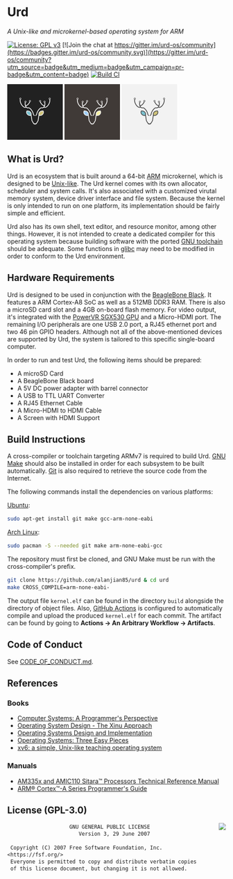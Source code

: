 # Urd
*A Unix-like and microkernel-based operating system for ARM*

[![License: GPL v3](https://img.shields.io/badge/License-GPLv3-blue.svg)](https://www.gnu.org/licenses/gpl-3.0)
[![Join the chat at https://gitter.im/urd-os/community](https://badges.gitter.im/urd-os/community.svg)](https://gitter.im/urd-os/community?utm_source=badge&utm_medium=badge&utm_campaign=pr-badge&utm_content=badge)
[![Build CI](https://github.com/alanjian85/urd/actions/workflows/build.yml/badge.svg)](https://github.com/alanjian85/urd/actions)

<img src="dark_logo.svg" alt="Dark Logo" width="128" height="128"> <img src="normal_logo.svg" alt="Normal Logo" width="128" height="128"> <img src="light_logo.svg" alt="Light Logo" width="128" height="128">

## What is Urd?
Urd is an ecosystem that is built around a 64-bit [ARM](https://www.arm.com/architecture/cpu) microkernel, which is designed to be [Unix-like](https://en.wikipedia.org/wiki/Unix-like). The Urd kernel comes with its own allocator, scheduler and system calls. It's also associated with a customized virutal memory system, device driver interface and file system. Because the kernel is only intended to run on one platform, its implementation should be fairly simple and efficient.

Urd also has its own shell, text editor, and resource monitor, among other things. However, it is not intended to create a dedicated compiler for this operating system because building software with the ported [GNU toolchain](https://en.wikipedia.org/wiki/GNU_toolchain) should be adequate. Some functions in [glibc](https://www.gnu.org/software/libc/) may need to be modified in order to conform to the Urd environment.

## Hardware Requirements
Urd is designed to be used in conjunction with the [BeagleBone Black](https://beagleboard.org/black). It features a ARM Cortex-A8 SoC as well as a 512MB DDR3 RAM. There is also a microSD card slot and a 4GB on-board flash memory. For video output, it's integrated with the [PowerVR SGX530 GPU](https://en.wikipedia.org/wiki/PowerVR#Series5%5C%20(SGX)) and a Micro-HDMI port. The remaining I/O peripherals are one USB 2.0 port, a RJ45 ethernet port and two 46 pin GPIO headers. Although not all of the above-mentioned devices are supported by Urd, the system is tailored to this specific single-board computer.

In order to run and test Urd, the following items should be prepared:
* A microSD Card
* A BeagleBone Black board
* A 5V DC power adapter with barrel connector
* A USB to TTL UART Converter
* A RJ45 Ethernet Cable
* A Micro-HDMI to HDMI Cable
* A Screen with HDMI Support

## Build Instructions
A cross-compiler or toolchain targeting ARMv7 is required to build Urd. [GNU Make](https://www.gnu.org/software/make/) should also be installed in order for each subsystem to be built automatically. [Git](https://git-scm.com/) is also required to retrieve the source code from the Internet.

The following commands install the dependencies on various platforms:

[Ubuntu](https://ubuntu.com/):
```sh
sudo apt-get install git make gcc-arm-none-eabi
```
[Arch Linux](https://archlinux.org/):
```sh
sudo pacman -S --needed git make arm-none-eabi-gcc
```

The repository must first be cloned, and GNU Make must be run with the cross-compiler's prefix.

```sh
git clone https://github.com/alanjian85/urd & cd urd
make CROSS_COMPILE=arm-none-eabi-
```

The output file `kernel.elf` can be found in the directory `build` alongside the directory of object files. Also, [GitHub Actions](https://github.com/features/actions) is configured to automatically compile and upload the produced `kernel.elf` for each commit. The artifact can be found by going to **Actions -> An Arbitrary Workflow -> Artifacts**.

## Code of Conduct
See [CODE_OF_CONDUCT.md](CODE_OF_CONDUCT.md).

## References

### Books
* [Computer Systems: A Programmer's Perspective](https://csapp.cs.cmu.edu/)
* [Operating System Design - The Xinu Approach](https://xinu.cs.purdue.edu/)
* [Operating Systems Design and Implementation](https://en.wikipedia.org/wiki/Operating_Systems:_Design_and_Implementation)
* [Operating Systems: Three Easy Pieces](https://pages.cs.wisc.edu/~remzi/OSTEP/)
* [xv6: a simple, Unix-like teaching operating system](https://pdos.csail.mit.edu/6.828/2022/xv6.html)

### Manuals
* [AM335x and AMIC110 Sitara™ Processors Technical Reference Manual](https://www.ti.com/lit/pdf/spruh73)
* [ARM® Cortex™-A Series Programmer's Guide](https://developer.arm.com/documentation/den0013/d)

## License (GPL-3.0)
<a href="https://opensource.org/licenses/GPL-3.0" target="_blank">
<img align="right" src="https://opensource.org/trademarks/opensource/OSI-Approved-License-100x137.png">
</a>

```
                    GNU GENERAL PUBLIC LICENSE
                       Version 3, 29 June 2007

 Copyright (C) 2007 Free Software Foundation, Inc. <https://fsf.org/>
 Everyone is permitted to copy and distribute verbatim copies
 of this license document, but changing it is not allowed.
```
